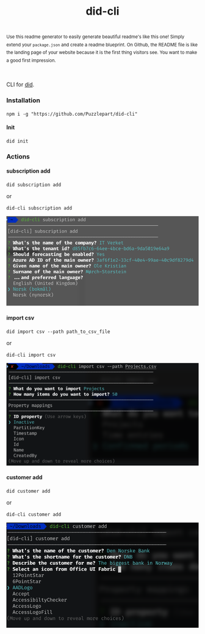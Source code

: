 <!-- ⚠️ This README has been generated from the file(s) "blueprint.md" ⚠️--><h1 align="center">did-cli</h1> <p align="center">
  <b></b></br>
  <sub>Use this readme generator to easily generate beautiful readme's like this one! Simply extend your <code>package.json</code> and create a readme blueprint. On Github, the README file is like the landing page of your website because it is the first thing visitors see. You want to make a good first impression.<sub>
</p>

<br />


CLI for [did](https://github.com/Puzzlepart/did).

### Installation

```shell
npm i -g "https://github.com/Puzzlepart/did-cli"
```
#### Init

```shell
did init
```

### Actions

#### subscription add

```shell
did subscription add
```

or

```shell
did-cli subscription add
```



![image-20210311092849679](assets/image-20210311092849679.png)

#### import csv

```shell
did import csv --path path_to_csv_file
```

or

```shell
did-cli import csv
```


![image-20210311092955701](assets/image-20210311092955701.png)

#### customer add

```shell
did customer add
```

or

```shell
did-cli customer add
```

![image-20210311093034792](assets/image-20210311093034792.png)
